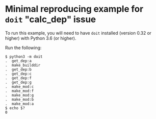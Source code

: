 # Minimal reproducing example for `doit` "calc_dep" issue

To run this example, you will need to have `doit` installed (version 0.32 or
higher) with Python 3.6 (or higher).

Run the following:

```shell
$ python3 -m doit
.  get_dep:a
.  make_builddir
.  get_dep:b
.  get_dep:c
.  get_dep:f
.  get_dep:g
.  make_mod:c
.  make_mod:f
.  make_mod:g
.  make_mod:b
.  make_mod:a
$ echo $?
0
```
